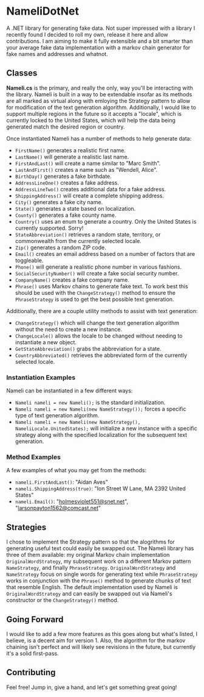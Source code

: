 # NameliDotNet
A .NET library for generating fake data. Not super impressed with a library I recently found I decided to roll my own,  release it here and allow contributions. I am aiming to make it fully extensible and a bit smarter than your average fake data implementation with a markov chain generator for fake names and addresses and whatnot.

## Classes
**Nameli.cs** is the primary, and really the only, way you'll be interacting with the library. Nameli is built in a way to be extendable insofar as its methods are all marked as virtual along with emloying the Strategy pattern to allow for modification of the text generation algorithm. Additionally, I would like to support multiple regions in the future so it accepts a "locale", which is currently locked to the United States, which will help the data being generated match the desired region or country.

Once instantiated Nameli has a number of methods to help generate data:
* `FirstName()` generates a realistic first name.
* `LastName()` will generate a realistic last name.
* `FirstAndLast()` will create a name similar to "Marc Smith".
* `LastAndFirst()` creates a name such as "Wendell, Alice".
* `BirthDay()` generates a fake birthdate.
* `AddressLineOne()` creates a fake address.
* `AddressLineTwo()` creates additional data for a fake address.
* `ShippingAddress()` will create a complete shipping address.
* `City()` generates a fake city name.
* `State()` generates a state based on localization.
* `County()` generates a fake county name.
* `Country()` uses an enum to generate a country. Only the United States is currently supported. Sorry!
* `StateAbbreviation()` retrieves a random state, territory, or commonwealth from the currently selected locale.
* `Zip()` generates a random ZIP code.
* `Email()` creates an email address based on a number of factors that are toggleable.
* `Phone()` will generate a realistic phone number in various fashions.
* `SocialSecurityNumber()` will create a fake social security number.
* `CompanyName()` creates a fake company name.
* `Phrase()` uses Markov chains to generate fake text. To work best this should be used with the `ChangeStrategy()` method to ensure the `PhraseStrategy` is used to get the best possible text generation.

Additionally, there are a couple utility methods to assist with text generation:
* `ChangeStrategy()` which will change the text generation algorithm without the need to create a new instance.
* `ChangeLocale()` allows the locale to be changed without needing to instantiate a new object.
* `GetStateAbbreviation()` grabs the abbreviation for a state.
* `CountryAbbreviated()` retrieves the abbreviated form of the currently selected locale.

### Instantiation Examples
Nameli can be instantiated in a few different ways:
* `Nameli nameli = new Nameli();` is the standard initialization.
* `Nameli nameli = new Nameli(new NameStrategy());` forces a specific type of text generation algorithm.
* `Nameli nameli = new Nameli(new NameStrategy(), NameliLocale.UnitedStates);` will initialize a new instance with a specific strategy along with the specified localization for the subsequent text generation.

### Method Examples
A few examples of what you may get from the methods:
* `nameli.FirstAndLast()`: "Aidan Aves"
* `nameli.ShippingAddress(true)`: "Ion Street W Lane, MA 2392 United States"
* `nameli.Email()`: "holmesviolet551@snet.net", "larsonpayton1562@comcast.net"

## Strategies
I chose to implement the Strategy pattern so that the alogrithms for generating useful text could easily be swapped out. The Nameli library has three of them available: my original Markov chain implementation `OriginalWordStrategy`, my subsequent work on a different Markov pattern `NameStrategy`, and finally `PhraseStrategy`. `OriginalWordStrategy` and `NameStrategy` focus on single words for generating text while `PhraseStrategy` works in conjunction with the `Phrase()` method to generate chunks of text that resemble English. The default implementation used by Nameli is `OriginalWordStrategy` and can easily be swapped out via Nameli's constructor or the `ChangeStrategy()` method.

## Going Forward
I would like to add a few more features as this goes along but what's listed, I believe, is a decent aim for version 1. Also, the algorithm for the markov chaining isn't perfect and will likely see revisions in the future, but currently it's a solid first-pass.

## Contributing
Feel free! Jump in, give a hand, and let's get something great going!
